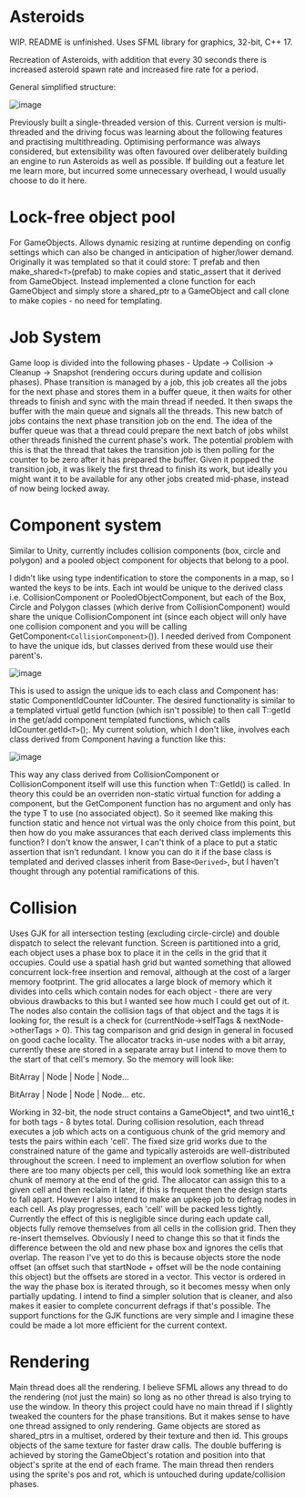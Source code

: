 # Asteroids
WIP. README is unfinished.
Uses SFML library for graphics, 32-bit, C++ 17.

Recreation of Asteroids, with addition that every 30 seconds there is increased asteroid spawn rate and increased fire rate for a period.

General simplified structure:

![image](https://github.com/MilesOram/Asteroids/assets/86774698/37dd3353-e852-4466-aaec-41187d7c8d94)


Previously built a single-threaded version of this.
Current version is multi-threaded and the driving focus was learning about the following features and practising multithreading.
Optimising performance was always considered, but extensibility was often favoured over deliberately building an engine to run Asteroids as well as possible.
If building out a feature let me learn more, but incurred some unnecessary overhead, I would usually choose to do it here.

# Lock-free object pool
For GameObjects.
Allows dynamic resizing at runtime depending on config settings which can also be changed in anticipation of higher/lower demand.
Originally it was templated so that it could store: T prefab and then make_shared`<T>`(prefab) to make copies and static_assert that it derived from GameObject.
Instead implemented a clone function for each GameObject and simply store a shared_ptr to a GameObject and call clone to make copies - no need for templating.

# Job System
Game loop is divided into the following phases - Update -> Collision -> Cleanup -> Snapshot (rendering occurs during update and collision phases). 
Phase transition is managed by a job, this job creates all the jobs for the next phase and stores them in a buffer queue, it then waits for other threads to finish and sync with the main thread if needed. 
It then swaps the buffer with the main queue and signals all the threads. 
This new batch of jobs contains the next phase transition job on the end.
The idea of the buffer queue was that a thread could prepare the next batch of jobs whilst other threads finished the current phase's work.
The potential problem with this is that the thread that takes the transition job is then polling for the counter to be zero after it has prepared the buffer.
Given it popped the transition job, it was likely the first thread to finish its work, but ideally you might want it to be available for any other jobs created mid-phase, instead of now being locked away.

# Component system
Similar to Unity, currently includes collision components (box, circle and polygon) and a pooled object component for objects that belong to a pool.

I didn't like using type indentification to store the components in a map, so I wanted the keys to be ints.
Each int would be unique to the derived class i.e. CollisionComponent or PooledObjectComponent, but each of the Box, Circle and Polygon classes (which derive from CollisionComponent) would share the unique CollisionComponent int (since each object will only have one collision component and you will be calling GetComponent`<CollisionComponent>`()).
I needed derived from Component to have the unique ids, but classes derived from these would use their parent's.

![image](https://github.com/MilesOram/Asteroids/assets/86774698/5b0b6027-fa1c-4482-a474-31fddf461b5d)

This is used to assign the unique ids to each class and Component has: static ComponentIdCounter IdCounter.
The desired functionality is similar to a templated virtual getId function (which isn't possible) to then call T::getId in the get/add component templated functions, which calls IdCounter.getId`<T>`();.
My current solution, which I don't like, involves each class derived from Component having a function like this:

![image](https://github.com/MilesOram/Asteroids/assets/86774698/dfdccfc6-c225-4107-bc56-a64570415a92)

This way any class derived from CollisionComponent or CollisionComponent itself will use this function when T::GetId() is called.
In theory this could be an overriden non-static virtual function for adding a component, but the GetComponent function has no argument and only has the type T to use (no associated object).
So it seemed like making this function static and hence not virtual was the only choice from this point, but then how do you make assurances that each derived class implements this function?
I don't know the answer, I can't think of a place to put a static assertion that isn't redundant.
I know you can do it if the base class is templated and derived classes inherit from Base`<Derived>`, but I haven't thought through any potential ramifications of this.

# Collision
Uses GJK for all intersection testing (excluding circle-circle) and double dispatch to select the relevant function.
Screen is partitioned into a grid, each object uses a phase box to place it in the cells in the grid that it occupies.
Could use a spatial hash grid but wanted something that allowed concurrent lock-free insertion and removal, although at the cost of a larger memory footprint.
The grid allocates a large block of memory which it divides into cells which contain nodes for each object - there are very obvious drawbacks to this but I wanted see how much I could get out of it.
The nodes also contain the collision tags of that object and the tags it is looking for, the result is a check for (currentNode->selfTags & nextNode->otherTags > 0).
This tag comparison and grid design in general in focused on good cache locality.
The allocator tracks in-use nodes with a bit array, currently these are stored in a separate array but I intend to move them to the start of that cell's memory.
So the memory will look like:

BitArray | Node | Node | Node...

BitArray | Node | Node | Node...
etc.

Working in 32-bit, the node struct contains a GameObject*, and two uint16_t for both tags - 8 bytes total.
During collision resolution, each thread executes a job which acts on a contiguous chunk of the grid memory and tests the pairs within each 'cell'.
The fixed size grid works due to the constrained nature of the game and typically asteroids are well-distributed throughout the screen.
I need to implement an overflow solution for when there are too many objects per cell, this would look something like an extra chunk of memory at the end of the grid.
The allocator can assign this to a given cell and then reclaim it later, if this is frequent then the design starts to fall apart.
However I also intend to make an upkeep job to defrag nodes in each cell.
As play progresses, each 'cell' will be packed less tightly.
Currently the effect of this is negligible since during each update call, objects fully remove themselves from all cells in the collision grid.
Then they re-insert themselves.
Obviously I need to change this so that it finds the difference between the old and new phase box and ignores the cells that overlap.
The reason I've yet to do this is because objects store the node offset (an offset such that startNode + offset will be the node containing this object) but the offsets are stored in a vector.
This vector is ordered in the way the phase box is iterated through, so it becomes messy when only partially updating.
I intend to find a simpler solution that is cleaner, and also makes it easier to complete concurrent defrags if that's possible.
The support functions for the GJK functions are very simple and I imagine these could be made a lot more efficient for the current context.

# Rendering
Main thread does all the rendering.
I believe SFML allows any thread to do the rendering (not just the main) so long as no other thread is also trying to use the window.
In theory this project could have no main thread if I slightly tweaked the counters for the phase transitions.
But it makes sense to have one thread assigned to only rendering.
Game objects are stored as shared_ptrs in a multiset, ordered by their texture and then id.
This groups objects of the same texture for faster draw calls.
The double buffering is achieved by storing the GameObject's rotation and position into that object's sprite at the end of each frame.
The main thread then renders using the sprite's pos and rot, which is untouched during update/collision phases.


